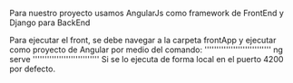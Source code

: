 Para nuestro proyecto usamos AngularJs como framework de FrontEnd y Django para BackEnd


Para ejecutar el front, se debe navegar a la carpeta frontApp y ejecutar como proyecto de Angular por medio del comando:
''''''''''''''''''''''''''''
ng serve
''''''''''''''''''''''''''''
Si se lo ejecuta de forma local en el puerto 4200 por defecto.
